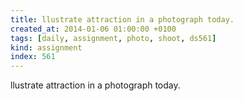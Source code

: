 ```yaml
---
title: llustrate attraction in a photograph today.
created_at: 2014-01-06 01:00:00 +0100
tags: [daily, assignment, photo, shoot, ds561]
kind: assignment
index: 561
---
```


llustrate attraction in a photograph today.
